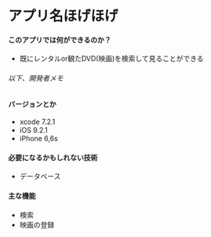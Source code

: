 # アプリ名ほげほげ

#### このアプリでは何ができるのか？
* 既にレンタルor観たDVD(映画)を検索して見ることができる

###### 以下、開発者メモ
#### バージョンとか
* xcode 7.2.1
* iOS 9.2.1
* iPhone 6,6s

#### 必要になるかもしれない技術
* データベース

#### 主な機能
* 検索
* 映画の登録

